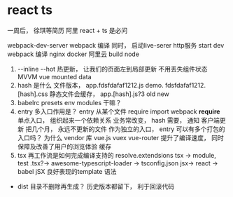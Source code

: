# react ts 
一周后， 徐琪等简历 阿里
react + ts 是必问

webpack-dev-server webpack 编译 同时， 启动live-serer http服务     start  dev 
webpack 编译  nginx docker  阿里云 build  node 

1. --inline  --hot 
  热更新， 让我们的页面左到局部更新 不用丢失组件状态 MVVM 
  vue mounted data  
2. hash 是什么
  文件版本， app.fdsfdafaf1212.js demo.
  fdsfdafaf1212.[hash].css
  静态文件会缓存， app.[hash].js?3 old new 
3. babelrc presets env modules 干嘛？
4. entry 多入口作用是？
  entry 从某个文件 require  import webpack  __require__ 
  单点入口， 组织起来一个依赖关系  业务常改变， hash 需要， 通知
  客户端更新
  把几个月， 永远不更新的文件 作为独立的入口， 
  entry 可以有多个打包的入口吗？ 为什么
  vendor 库  vue.js  vuex vue-router 
  提升了编译速度， 同时保障及改善了用户的浏览体验  缓存
5. tsx 再工作流是如何完成编译支持的
  resolve.extendsions tsx -> module, test .tsx?-> awesome-typescript-loader -> tsconfig.json jsx-> react -> 
  babel 
  jSX 良好表现的template 语法
- dist 目录不删除再生成？ 历史版本都留下， 利于回滚代码